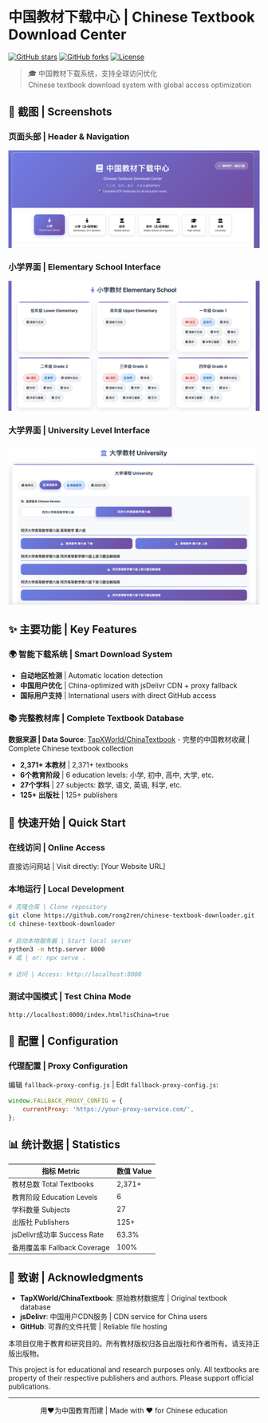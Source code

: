 # 中国教材下载中心 | Chinese Textbook Download Center

[![GitHub stars](https://img.shields.io/github/stars/rong2ren/chinese-textbook-downloader?style=social)](https://github.com/rong2ren/chinese-textbook-downloader/stargazers)
[![GitHub forks](https://img.shields.io/github/forks/rong2ren/chinese-textbook-downloader?style=social)](https://github.com/rong2ren/chinese-textbook-downloader/network)
[![License](https://img.shields.io/badge/license-MIT-blue.svg)](LICENSE)

> 🎓 中国教材下载系统，支持全球访问优化  
> Chinese textbook download system with global access optimization


## 📸 截图 | Screenshots

### 页面头部 | Header & Navigation
![Header Interface](screenshots/header.png)

### 小学界面 | Elementary School Interface
![Elementary School](screenshots/elementary.png)

### 大学界面 | University Level Interface
![University Interface](screenshots/university.png)

## ✨ 主要功能 | Key Features

### 🌍 智能下载系统 | Smart Download System
- **自动地区检测** | Automatic location detection
- **中国用户优化** | China-optimized with jsDelivr CDN + proxy fallback
- **国际用户支持** | International users with direct GitHub access

### 📚 完整教材库 | Complete Textbook Database
**数据来源 | Data Source**: [TapXWorld/ChinaTextbook](https://github.com/TapXWorld/ChinaTextbook) - 完整的中国教材收藏 | Complete Chinese textbook collection

- **2,371+ 本教材** | 2,371+ textbooks
- **6个教育阶段** | 6 education levels: 小学, 初中, 高中, 大学, etc.
- **27个学科** | 27 subjects: 数学, 语文, 英语, 科学, etc.
- **125+ 出版社** | 125+ publishers

## 🚀 快速开始 | Quick Start

### 在线访问 | Online Access
直接访问网站 | Visit directly: [Your Website URL]

### 本地运行 | Local Development
```bash
# 克隆仓库 | Clone repository
git clone https://github.com/rong2ren/chinese-textbook-downloader.git
cd chinese-textbook-downloader

# 启动本地服务器 | Start local server
python3 -m http.server 8000
# 或 | or: npx serve .

# 访问 | Access: http://localhost:8000
```

### 测试中国模式 | Test China Mode
```
http://localhost:8000/index.html?isChina=true
```

## 🔧 配置 | Configuration

### 代理配置 | Proxy Configuration
编辑 `fallback-proxy-config.js` | Edit `fallback-proxy-config.js`:
```javascript
window.FALLBACK_PROXY_CONFIG = {
    currentProxy: 'https://your-proxy-service.com/',
};
```

## 📊 统计数据 | Statistics

| 指标 Metric | 数值 Value |
|-------------|------------|
| 教材总数 Total Textbooks | 2,371+ |
| 教育阶段 Education Levels | 6 |
| 学科数量 Subjects | 27 |
| 出版社 Publishers | 125+ |
| jsDelivr成功率 Success Rate | 63.3% |
| 备用覆盖率 Fallback Coverage | 100% |

## 🙏 致谢 | Acknowledgments

- **TapXWorld/ChinaTextbook**: 原始教材数据库 | Original textbook database
- **jsDelivr**: 中国用户CDN服务 | CDN service for China users
- **GitHub**: 可靠的文件托管 | Reliable file hosting


本项目仅用于教育和研究目的。所有教材版权归各自出版社和作者所有。请支持正版出版物。

This project is for educational and research purposes only. All textbooks are property of their respective publishers and authors. Please support official publications.

---

<div align="center">
  <p>用❤️为中国教育而建 | Made with ❤️ for Chinese education</p>
</div> 
